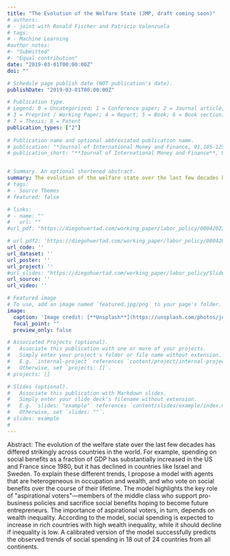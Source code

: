 ```yaml
---
title: "The Evolution of the Welfare State (JMP, draft coming soon)"
# authors:
# - joint with Ronald Fischer and Patricio Valenzuela
# tags:
# - Machine Learning
#author_notes:
#- "Submitted"
#- "Equal contribution"
date: "2019-03-01T00:00:00Z"
doi: ""

# Schedule page publish date (NOT publication's date).
publishDate: "2019-03-01T00:00:00Z"

# Publication type.
# Legend: 0 = Uncategorized; 1 = Conference paper; 2 = Journal article;
# 3 = Preprint / Working Paper; 4 = Report; 5 = Book; 6 = Book section;
# 7 = Thesis; 8 = Patent
publication_types: ["2"]
 
# Publication name and optional abbreviated publication name.
# publication: "*Journal of International Money and Finance, 91,105-125*"
# publication_short: "**Journal of International Money and Finance**, 91,105-125"


# Summary. An optional shortened abstract.
summary: The evolution of the welfare state over the last few decades has differed strikingly across countries in the world. For example, spending on social benefits as a fraction of GDP has substantially increased in the US and France since 1980, but it has declined in countries like Israel and Sweden.  To explain these different trends, I propose a model with agents that are heterogeneous in occupation and wealth, and who vote on social benefits over the course of their lifetime. The model highlights the key role of "aspirational voters"—members of the middle class who support pro-business policies and sacrifice social benefits hoping to become future entrepreneurs. The importance of aspirational voters, in turn, depends on wealth inequality. According to the model, social spending is expected to increase in rich countries with high wealth inequality, while it should decline if inequality is low. A calibrated version of the model successfully predicts the observed trends of social spending in 18 out of 24 countries from all continents.
# tags:
# - Source Themes
# featured: false

# links:
# - name: ""
#   url: ""
#url_pdf: "https://diegohuertad.com/working_paper/labor_policy/08042023_The_Political_Economy_of_Labor_Policy.pdf"

# url_pdf2: 'https://diegohuertad.com/working_paper/labor_policy/08042023_The_Political_Economy_of_Labor_Policy.pdf'
url_code: ''
url_dataset: ''
url_poster: ''
url_project: ''
#url_slides: "https://diegohuertad.com/working_paper/labor_policy/Slides_Macro_lunch_NU.pdf"
url_source: ''
url_video: ''

# Featured image
# To use, add an image named `featured.jpg/png` to your page's folder. 
image:
  caption: 'Image credit: [**Unsplash**](https://unsplash.com/photos/jdD8gXaTZsc)'
  focal_point: ""
  preview_only: false

# Associated Projects (optional).
#   Associate this publication with one or more of your projects.
#   Simply enter your project's folder or file name without extension.
#   E.g. `internal-project` references `content/project/internal-project/index.md`.
#   Otherwise, set `projects: []`.
# projects: []

# Slides (optional).
#   Associate this publication with Markdown slides.
#   Simply enter your slide deck's filename without extension.
#   E.g. `slides: "example"` references `content/slides/example/index.md`.
#   Otherwise, set `slides: ""`.
# slides: example
#
---
```





Abstract: The evolution of the welfare state over the last few decades has differed strikingly across countries in the world. For example, spending on social benefits as a fraction of GDP has substantially increased in the US and France since 1980, but it has declined in countries like Israel and Sweden.  To explain these different trends, I propose a model with agents that are heterogeneous in occupation and wealth, and who vote on social benefits over the course of their lifetime. The model highlights the key role of "aspirational voters"—members of the middle class who support pro-business policies and sacrifice social benefits hoping to become future entrepreneurs. The importance of aspirational voters, in turn, depends on wealth inequality. According to the model, social spending is expected to increase in rich countries with high wealth inequality, while it should decline if inequality is low. A calibrated version of the model successfully predicts the observed trends of social spending in 18 out of 24 countries from all continents.

